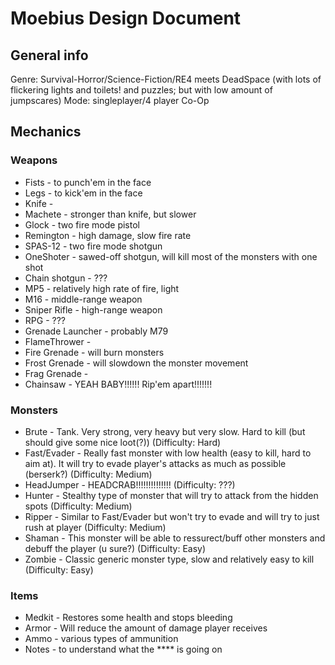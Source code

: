 # Moebius Design Document

## General info

Genre: Survival-Horror/Science-Fiction/RE4 meets DeadSpace (with lots of flickering lights and toilets! and puzzles; but with low amount of jumpscares)
Mode: singleplayer/4 player Co-Op

## Mechanics

### Weapons

* Fists - to punch'em in the face
* Legs - to kick'em in the face
* Knife -
* Machete - stronger than knife, but slower
* Glock - two fire mode pistol
* Remington - high damage, slow fire rate
* SPAS-12 - two fire mode shotgun
* OneShoter - sawed-off shotgun, will kill most of the monsters with one shot
* Chain shotgun - ???
* MP5 - relatively high rate of fire, light
* M16 - middle-range weapon
* Sniper Rifle - high-range weapon
* RPG - ???
* Grenade Launcher - probably M79
* FlameThrower -
* Fire Grenade - will burn monsters
* Frost Grenade - will slowdown the monster movement
* Frag Grenade -
* Chainsaw - YEAH BABY!!!!!! Rip'em apart!!!!!!!

### Monsters

* Brute - Tank. Very strong, very heavy but very slow. Hard to kill (but should give some nice loot(?)) (Difficulty: Hard)
* Fast/Evader - Really fast monster with low health (easy to kill, hard to aim at). It will try to evade player's attacks as much as possible (berserk?) (Difficulty: Medium)
* HeadJumper - HEADCRAB!!!!!!!!!!!!!! (Difficulty: ???)
* Hunter - Stealthy type of monster that will try to attack from the hidden spots (Difficulty: Medium)
* Ripper - Similar to Fast/Evader but won't try to evade and will try to just rush at player (Difficulty: Medium)
* Shaman - This monster will be able to ressurect/buff other monsters and debuff the player (u sure?) (Difficulty: Easy)
* Zombie - Classic generic monster type, slow and relatively easy to kill (Difficulty: Easy)

### Items

* Medkit - Restores some health and stops bleeding
* Armor - Will reduce the amount of damage player receives
* Ammo - various types of ammunition
* Notes - to understand what the **** is going on